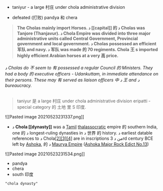- taniyur - a large 村庄  under chola administrative division

- defeated (打败) pandya 和 chera

> **The Cholas mainly import Horses. د [[capital]] 的 د Cholas was Tanjore (Thanjavur). د Chola Empire was divided into three major administrative units called Central Government, Provincial government and local government. د Cholas possessed an efficient 军队 and navy. د 军队 was made 的 70 regiments. Chola 王 s imported highly efficient Arabian horses at a very 高 price.**

###### د Cholas do 不  seem to 有 possessed a regular Council 的 Ministers. They had a body 的 executive officers - Udankuttam, in immediate attendance on their persons. These may 有 served as liaison officers 中 د 王 and د bureaucracy.

> taniyur  是 a large 村庄 under chola administrative division
> eripatti - special category 的 土地 里 S 印度. 

![[Pasted image 20210523231337.png]]

- د **Chola [[dynasty]]** was a [Tamil](https://en.wikipedia.org/wiki/Tamil_people "Tamil people") [thalassocratic](https://en.wikipedia.org/wiki/Thalassocratic "Thalassocratic") empire 的 southern India, one 的 د longest-ruling dynasties in د 世界 的 history. د earliest datable references to د Chola[\[2\]](https://en.wikipedia.org/wiki/Chola_dynasty#cite_note-2)[\[3\]](https://en.wikipedia.org/wiki/Chola_dynasty#cite_note-3)[\[4\]](https://en.wikipedia.org/wiki/Chola_dynasty#cite_note-4) are in inscriptions من د 3rd century BCE left by [Ashoka](https://en.wikipedia.org/wiki/Ashoka "Ashoka"), 的 د [Maurya Empire](https://en.wikipedia.org/wiki/Maurya_Empire "Maurya Empire") ([Ashoka Major Rock Edict No.13](https://en.wikipedia.org/wiki/Ashoka_Major_Rock_Edict_No.13))

![[Pasted image 20210523231534.png]]

- pandya
- chera
- south 印度

```query 2021-10-21 23:15
"chola dynasty"
```